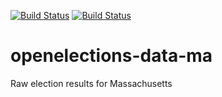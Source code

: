 [![Build Status](https://github.com/openelections/openelections-data-ma/actions/workflows/data_tests.yml/badge.svg?branch=master)](https://github.com/openelections/openelections-data-ma/actions)
[![Build Status](https://github.com/openelections/openelections-data-ma/actions/workflows/format_tests.yml/badge.svg?branch=master)](https://github.com/openelections/openelections-data-ma/actions)

# openelections-data-ma
Raw election results for Massachusetts
